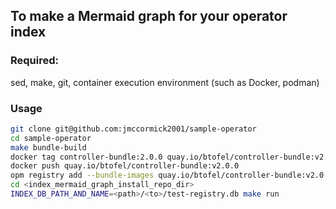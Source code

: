 ## To make a Mermaid graph for your operator index

### Required:
sed, make, git, container execution environment (such as Docker, podman)

### Usage
```bash
git clone git@github.com:jmccormick2001/sample-operator
cd sample-operator
make bundle-build
docker tag controller-bundle:2.0.0 quay.io/btofel/controller-bundle:v2.0.0
docker push quay.io/btofel/controller-bundle:v2.0.0
opm registry add --bundle-images quay.io/btofel/controller-bundle:v2.0.0 --database "test-registry.db"
cd <index_mermaid_graph_install_repo_dir>
INDEX_DB_PATH_AND_NAME=<path>/<to>/test-registry.db make run
```
